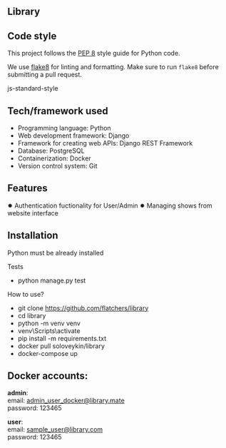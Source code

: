 ## Library

## Code style

This project follows the [PEP 8](https://www.python.org/dev/peps/pep-0008/) style guide for Python code.

We use [flake8](https://flake8.pycqa.org/en/latest/) for linting and formatting. Make sure to run `flake8` before submitting a pull request.

js-standard-style



## Tech/framework used
  - Programming language: Python
  - Web development framework: Django
  - Framework for creating web APIs: Django REST Framework
  - Database: PostgreSQL
  - Containerization: Docker
  - Version control system: Git


## Features

✹ Authentication fuctionality for User/Admin
✹ Managing shows from website interface


## Installation

  Python must be already installed


Tests
  - python manage.py test 

How to use?
- git clone https://github.com/flatchers/library
- cd library
- python -m venv venv
- venv\Scripts\activate
- pip install -m requirements.txt
- docker pull soloveykin/library
- docker-compose up

## Docker accounts:
**admin**:<br> 
email: admin_user_docker@library.mate<br>
password: 123465

**user**:<br>
email: sample_user@library.com<br>
password: 123465

 
 
